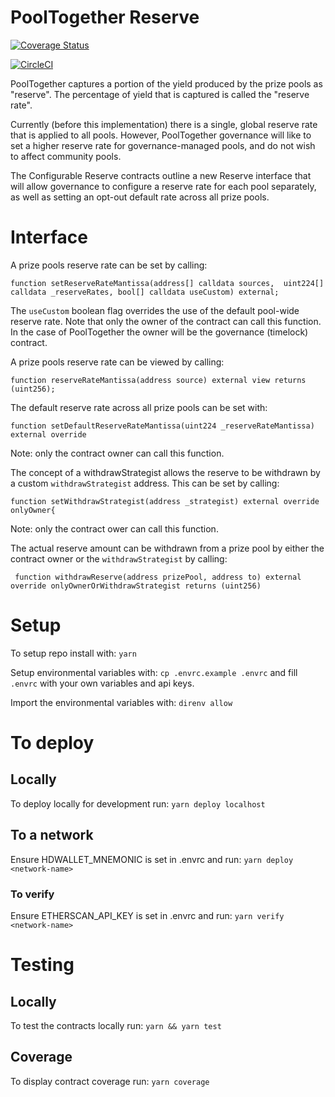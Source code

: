 # PoolTogether Reserve
[![Coverage Status](https://coveralls.io/repos/github/pooltogether/pooltogether-reserve-contracts/badge.svg?branch=main)](https://coveralls.io/github/pooltogether/pooltogether-reserve-contracts?branch=main)

[![CircleCI](https://circleci.com/gh/pooltogether/pooltogether-reserve-contracts.svg?style=svg)](https://circleci.com/gh/pooltogether/pooltogether-reserve-contracts)

PoolTogether captures a portion of the yield produced by the prize pools as "reserve".  The percentage of yield that is captured is called the "reserve rate".

Currently (before this implementation) there is a single, global reserve rate that is applied to all pools.  However, PoolTogether governance will like to set a higher reserve rate for governance-managed pools, and do not wish to affect community pools.

The Configurable Reserve contracts outline a new Reserve interface that will allow governance to configure a reserve rate for each pool separately, as well as setting an opt-out default rate across all prize pools.

# Interface

A prize pools reserve rate can be set by calling:
```solidity
function setReserveRateMantissa(address[] calldata sources,  uint224[] calldata _reserveRates, bool[] calldata useCustom) external;
```
The `useCustom` boolean flag overrides the use of the default pool-wide reserve rate. 
Note that only the owner of the contract can call this function. In the case of PoolTogether the owner will be the governance (timelock) contract.


A prize pools reserve rate can be viewed by calling:
```solidity
function reserveRateMantissa(address source) external view returns (uint256);
```

The default reserve rate across all prize pools can be set with: 
```solidity
function setDefaultReserveRateMantissa(uint224 _reserveRateMantissa) external override
```
Note: only the contract owner can call this function. 


The concept of a withdrawStrategist allows the reserve to be withdrawn by a custom `withdrawStrategist` address. This can be set by calling:
```solidity
function setWithdrawStrategist(address _strategist) external override onlyOwner{
```
Note: only the contract ower can call this function. 


The actual reserve amount can be withdrawn from a prize pool by either the contract owner or the `withdrawStrategist` by calling:
```solidity
 function withdrawReserve(address prizePool, address to) external override onlyOwnerOrWithdrawStrategist returns (uint256)
```

# Setup
To setup repo install with:
`yarn`

Setup environmental variables with:
`cp .envrc.example .envrc`
and fill `.envrc` with your own variables and api keys.

Import the environmental variables with:
`direnv allow`

# To deploy
## Locally
To deploy locally for development run:
`yarn deploy localhost`

## To a network
Ensure HDWALLET_MNEMONIC is set in .envrc and run:
`yarn deploy <network-name>`

### To verify
Ensure ETHERSCAN_API_KEY is set in .envrc and run:
`yarn verify <network-name>`

# Testing
## Locally
To test the contracts locally run:
`yarn && yarn test`

## Coverage
To display contract coverage run: 
`yarn coverage`